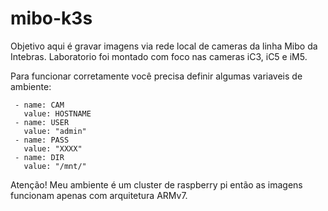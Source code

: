 # mibo-k3s

Objetivo aqui é gravar imagens via rede local de cameras da linha Mibo da Intebras. Laboratorio foi montado com foco nas cameras iC3, iC5 e iM5. 

Para funcionar corretamente você precisa definir algumas variaveis de ambiente:

     - name: CAM
       value: HOSTNAME
     - name: USER
       value: "admin"
     - name: PASS
       value: "XXXX"
     - name: DIR
       value: "/mnt/"

Atenção! Meu ambiente é um cluster de raspberry pi então as imagens funcionam apenas com arquitetura ARMv7. 
